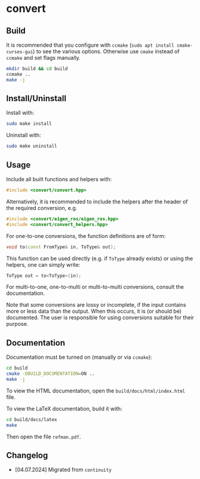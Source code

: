 # convert

## Build

It is recommended that you configure with `ccmake` (`sudo apt install cmake-curses-gui`) to see the various options. Otherwise use `cmake` instead of `ccmake` and set flags manually.
```bash
mkdir build && cd build
ccmake ..
make -j
```

## Install/Uninstall

Install with:
```bash
sudo make install
```

Uninstall with:
```bash
sudo make uninstall
```

## Usage

Include all built functions and helpers with:
```cpp
#include <convert/convert.hpp>
```

Alternatively, it is recommended to include the helpers after the header of the required conversion, e.g.
```cpp
#include <convert/eigen_ros/eigen_ros.hpp>
#include <convert/convert_helpers.hpp>
```

For one-to-one conversions, the function definitions are of form:
```cpp
void to(const FromType& in, ToType& out);
```

This function can be used directly (e.g. if `ToType` already exists) or using the helpers, one can simply write:
```cpp
ToType out = to<ToType>(in);
```

For multi-to-one, one-to-multi or multi-to-multi conversions, consult the documentation.

Note that some conversions are lossy or incomplete, if the input contains more or less data than the output. When this occurs, it is (or should be) documented. The user is responsible for using conversions suitable for their purpose.

## Documentation

Documentation must be turned on (manually or via `ccmake`):

```bash
cd build
cmake -DBUILD_DOCUMENTATION=ON ..
make -j
```

To view the HTML documentation, open the `build/docs/html/index.html` file.

To view the LaTeX documentation, build it with:
```bash
cd build/docs/latex
make
```
Then open the file `refman.pdf`.

## Changelog

* [04.07.2024] Migrated from `continuity`
